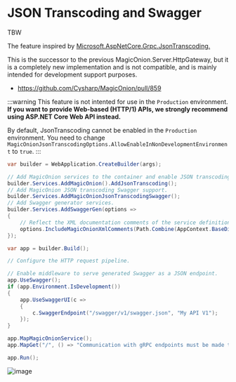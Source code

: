 # JSON Transcoding and Swagger
TBW

The feature inspired by [Microsoft.AspNetCore.Grpc.JsonTranscoding.](https://learn.microsoft.com/en-us/aspnet/core/grpc/json-transcoding?view=aspnetcore-9.0)

This is the successor to the previous MagicOnion.Server.HttpGateway, but it is a completely new implementation and is not compatible, and is mainly intended for development support purposes.

- https://github.com/Cysharp/MagicOnion/pull/859

:::warning
This feature is not intented for use in the `Production` environment.
**If you want to provide Web-based (HTTP/1) APIs, we strongly recommend using ASP.NET Core Web API instead.**

By default, JsonTranscoding cannot be enabled in the `Production` environment. You need to change `MagicOnionJsonTranscodingOptions.AllowEnableInNonDevelopmentEnvironment` to `true`.
:::

```csharp
var builder = WebApplication.CreateBuilder(args);

// Add MagicOnion services to the container and enable JSON transcoding feature.
builder.Services.AddMagicOnion().AddJsonTranscoding();
// Add MagicOnion JSON transcoding Swagger support.
builder.Services.AddMagicOnionJsonTranscodingSwagger();
// Add Swagger generator services.
builder.Services.AddSwaggerGen(options =>
{
    // Reflect the XML documentation comments of the service definition in Swagger.
    options.IncludeMagicOnionXmlComments(Path.Combine(AppContext.BaseDirectory, "JsonTranscodingSample.Shared.xml"));
});

var app = builder.Build();

// Configure the HTTP request pipeline.

// Enable middleware to serve generated Swagger as a JSON endpoint.
app.UseSwagger();
if (app.Environment.IsDevelopment())
{
    app.UseSwaggerUI(c =>
    {
        c.SwaggerEndpoint("/swagger/v1/swagger.json", "My API V1");
    });
}

app.MapMagicOnionService();
app.MapGet("/", () => "Communication with gRPC endpoints must be made through a gRPC client. To learn how to create a client, visit: https://go.microsoft.com/fwlink/?linkid=2086909");

app.Run();
```

![image](https://github.com/user-attachments/assets/a101cb00-c9ad-42b6-93d4-87c0d8d23773)
